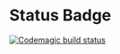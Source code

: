 # Status Badge
[![Codemagic build status](https://api.codemagic.io/apps/63842a43543f9f6f60ff2c9a/63842a43543f9f6f60ff2c99/status_badge.svg)](https://codemagic.io/apps/63842a43543f9f6f60ff2c9a/63842a43543f9f6f60ff2c99/latest_build)
